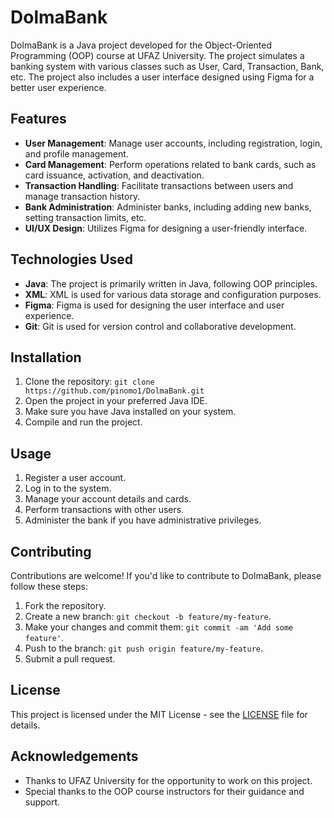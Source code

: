 # DolmaBank

DolmaBank is a Java project developed for the Object-Oriented Programming (OOP) course at UFAZ University. The project simulates a banking system with various classes such as User, Card, Transaction, Bank, etc. The project also includes a user interface designed using Figma for a better user experience.

## Features

- **User Management**: Manage user accounts, including registration, login, and profile management.
- **Card Management**: Perform operations related to bank cards, such as card issuance, activation, and deactivation.
- **Transaction Handling**: Facilitate transactions between users and manage transaction history.
- **Bank Administration**: Administer banks, including adding new banks, setting transaction limits, etc.
- **UI/UX Design**: Utilizes Figma for designing a user-friendly interface.

## Technologies Used

- **Java**: The project is primarily written in Java, following OOP principles.
- **XML**: XML is used for various data storage and configuration purposes.
- **Figma**: Figma is used for designing the user interface and user experience.
- **Git**: Git is used for version control and collaborative development.

## Installation

1. Clone the repository: `git clone https://github.com/pinomo1/DolmaBank.git`
2. Open the project in your preferred Java IDE.
3. Make sure you have Java installed on your system.
4. Compile and run the project.

## Usage

1. Register a user account.
2. Log in to the system.
3. Manage your account details and cards.
4. Perform transactions with other users.
5. Administer the bank if you have administrative privileges.

## Contributing

Contributions are welcome! If you'd like to contribute to DolmaBank, please follow these steps:

1. Fork the repository.
2. Create a new branch: `git checkout -b feature/my-feature`.
3. Make your changes and commit them: `git commit -am 'Add some feature'`.
4. Push to the branch: `git push origin feature/my-feature`.
5. Submit a pull request.

## License

This project is licensed under the MIT License - see the [LICENSE](LICENSE) file for details.

## Acknowledgements

- Thanks to UFAZ University for the opportunity to work on this project.
- Special thanks to the OOP course instructors for their guidance and support.
